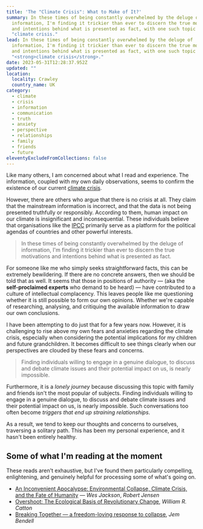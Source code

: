 ```yaml
---
title: 'The "Climate Crisis": What to Make of It?'
summary: In these times of being constantly overwhelmed by the deluge of
  information, I'm finding it trickier than ever to discern the true motivations
  and intentions behind what is presented as fact, with one such topic being the
  "climate crisis."
lead: In these times of being constantly overwhelmed by the deluge of
  information, I'm finding it trickier than ever to discern the true motivations
  and intentions behind what is presented as fact, with one such topic being the
  "<strong>climate crisis</strong>."
date: 2023-05-31T12:28:37.952Z
updated: ""
location:
  locality: Crawley
  country_name: UK
category:
  - climate
  - crisis
  - information
  - communication
  - truth
  - anxiety
  - perspective
  - relationships
  - family
  - friends
  - future
eleventyExcludeFromCollections: false
---
```

Like many others, I am concerned about what I read and experience. The information, coupled with my own daily observations, seems to confirm the existence of our current [climate crisis](https://climate.nasa.gov/).

However, there are others who argue that there is no crisis at all. They claim that the mainstream information is incorrect, and that the data is not being presented truthfully or responsibly. According to them, human impact on our climate is insignificant and inconsequential. These individuals believe that organisations like the [IPCC](https://www.ipcc.ch/) primarily serve as a platform for the political agendas of countries and other powerful interests.

> In these times of being constantly overwhelmed by the deluge of information, I'm finding it trickier than ever to discern the true motivations and intentions behind what is presented as fact.

For someone like me who simply seeks straightforward facts, this can be extremely bewildering. If there are no concrete answers, then we should be told that as well. It seems that those in positions of authority — (aka the **self-proclaimed experts** who demand to be heard) — have contributed to a culture of intellectual complacency. This leaves people like me questioning whether it is still possible to form our own opinions. Whether we're capable of researching, analysing, and critiquing the available information to draw our own conclusions.

I have been attempting to do just that for a few years now. However, it is challenging to rise above my own fears and anxieties regarding the climate crisis, especially when considering the potential implications for my children and future grandchildren. It becomes difficult to see things clearly when our perspectives are clouded by these fears and concerns.

> Finding individuals willing to engage in a genuine dialogue, to discuss and debate climate issues and their potential impact on us, is nearly impossible.

Furthermore, it is a *lonely journey* because discussing this topic with family and friends isn't the most popular of subjects. Finding individuals willing to engage in a genuine dialogue, to discuss and debate climate issues and their potential impact on us, is nearly impossible. Such conversations too often become *triggers that end up straining relationships*.

As a result, we tend to keep our thoughts and concerns to ourselves, traversing a solitary path. This has been my personal experience, and it hasn't been entirely healthy.

## Some of what I'm reading at the moment

These reads aren't exhaustive, but I've found them particularly compelling, enlightening, and genuinely helpful for processing some of what's going on.

* [An Inconvenient Apocalypse: Environmental Collapse, Climate Crisis, and the Fate of Humanity](https://robertwjensen.org/books/an-inconvenient-apocalypse/) &mdash; *Wes Jackson*, *Robert Jensen*
* [Overshoot: The Ecological Basis of Revolutionary Change](https://www.goodreads.com/en/book/show/319810.Overshoot), *William R. Catton*
* [Breaking Together &mdash; a freedom-loving response to collapse](https://jembendell.com/2023/04/08/breaking-together-a-freedom-loving-response-to-collapse/), *Jem Bendell*